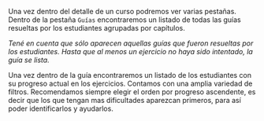 Una vez dentro del detalle de un curso podremos ver varias pestañas. Dentro de la pestaña `Guías` encontraremos un listado de todas las guías resueltas por los estudiantes agrupadas por capítulos.

_Tené en cuenta que sólo aparecen aquellas guías que fueron resueltas por los estudiantes. Hasta que al menos un ejercicio no haya sido intentado, la guía se lista._

Una vez dentro de la guía encontraremos un listado de los estudiantes con su progreso actual en los ejercicios. Contamos con una amplia variedad de filtros. Recomendamos siempre elegir el orden por progreso ascendente, es decir que los que tengan mas dificultades aparezcan primeros, para así poder identificarlos y ayudarlos.

<div class="mu-browser" style="padding:0"> 
</div>